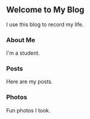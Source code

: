 ## Welcome to My Blog

I use this blog to record my life. 

### About Me

I'm a student.

### Posts

Here are my posts.

### Photos

Fun photos I took. 
